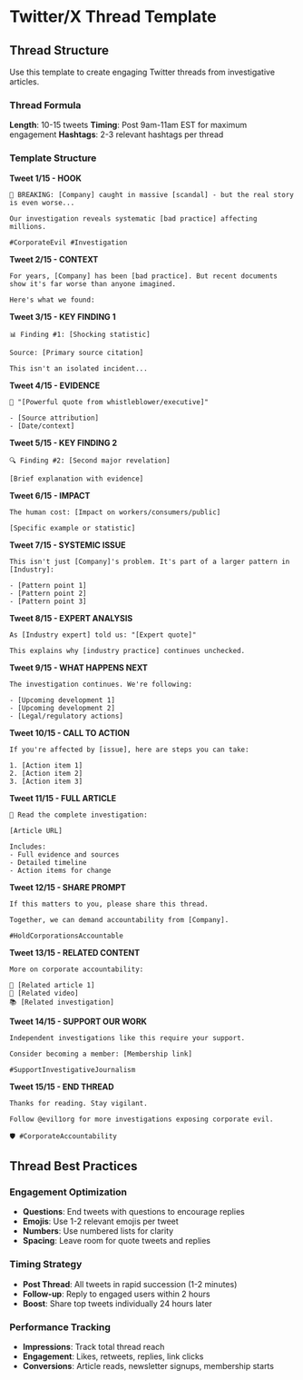 # Twitter/X Thread Template

## Thread Structure
Use this template to create engaging Twitter threads from investigative articles.

### Thread Formula
**Length**: 10-15 tweets
**Timing**: Post 9am-11am EST for maximum engagement
**Hashtags**: 2-3 relevant hashtags per thread

### Template Structure

**Tweet 1/15 - HOOK**
```
🚨 BREAKING: [Company] caught in massive [scandal] - but the real story is even worse...

Our investigation reveals systematic [bad practice] affecting millions.

#CorporateEvil #Investigation
```

**Tweet 2/15 - CONTEXT**
```
For years, [Company] has been [bad practice]. But recent documents show it's far worse than anyone imagined.

Here's what we found:
```

**Tweet 3/15 - KEY FINDING 1**
```
📊 Finding #1: [Shocking statistic]

Source: [Primary source citation]

This isn't an isolated incident...
```

**Tweet 4/15 - EVIDENCE**
```
💬 "[Powerful quote from whistleblower/executive]"

- [Source attribution]
- [Date/context]
```

**Tweet 5/15 - KEY FINDING 2**
```
🔍 Finding #2: [Second major revelation]

[Brief explanation with evidence]
```

**Tweet 6/15 - IMPACT**
```
The human cost: [Impact on workers/consumers/public]

[Specific example or statistic]
```

**Tweet 7/15 - SYSTEMIC ISSUE**
```
This isn't just [Company]'s problem. It's part of a larger pattern in [Industry]:

- [Pattern point 1]
- [Pattern point 2]
- [Pattern point 3]
```

**Tweet 8/15 - EXPERT ANALYSIS**
```
As [Industry expert] told us: "[Expert quote]"

This explains why [industry practice] continues unchecked.
```

**Tweet 9/15 - WHAT HAPPENS NEXT**
```
The investigation continues. We're following:

- [Upcoming development 1]
- [Upcoming development 2]
- [Legal/regulatory actions]
```

**Tweet 10/15 - CALL TO ACTION**
```
If you're affected by [issue], here are steps you can take:

1. [Action item 1]
2. [Action item 2]
3. [Action item 3]
```

**Tweet 11/15 - FULL ARTICLE**
```
🔗 Read the complete investigation:

[Article URL]

Includes:
- Full evidence and sources
- Detailed timeline
- Action items for change
```

**Tweet 12/15 - SHARE PROMPT**
```
If this matters to you, please share this thread.

Together, we can demand accountability from [Company].

#HoldCorporationsAccountable
```

**Tweet 13/15 - RELATED CONTENT**
```
More on corporate accountability:

📰 [Related article 1]
🎥 [Related video]
📚 [Related investigation]
```

**Tweet 14/15 - SUPPORT OUR WORK**
```
Independent investigations like this require your support.

Consider becoming a member: [Membership link]

#SupportInvestigativeJournalism
```

**Tweet 15/15 - END THREAD**
```
Thanks for reading. Stay vigilant.

Follow @evil1org for more investigations exposing corporate evil.

🛡️ #CorporateAccountability
```

## Thread Best Practices

### Engagement Optimization
- **Questions**: End tweets with questions to encourage replies
- **Emojis**: Use 1-2 relevant emojis per tweet
- **Numbers**: Use numbered lists for clarity
- **Spacing**: Leave room for quote tweets and replies

### Timing Strategy
- **Post Thread**: All tweets in rapid succession (1-2 minutes)
- **Follow-up**: Reply to engaged users within 2 hours
- **Boost**: Share top tweets individually 24 hours later

### Performance Tracking
- **Impressions**: Track total thread reach
- **Engagement**: Likes, retweets, replies, link clicks
- **Conversions**: Article reads, newsletter signups, membership starts
